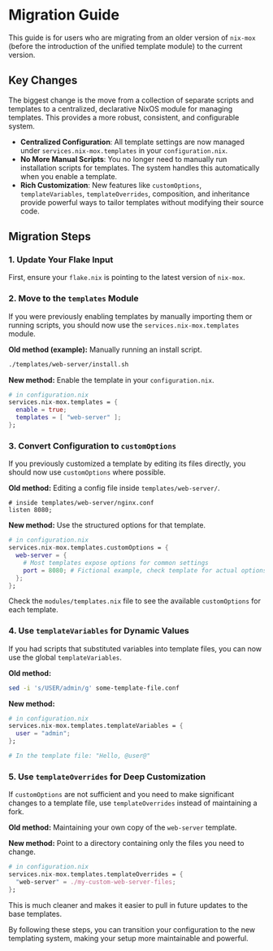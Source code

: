 # Migration Guide

This guide is for users who are migrating from an older version of `nix-mox` (before the introduction of the unified template module) to the current version.

## Key Changes

The biggest change is the move from a collection of separate scripts and templates to a centralized, declarative NixOS module for managing templates. This provides a more robust, consistent, and configurable system.

- **Centralized Configuration**: All template settings are now managed under `services.nix-mox.templates` in your `configuration.nix`.
- **No More Manual Scripts**: You no longer need to manually run installation scripts for templates. The system handles this automatically when you enable a template.
- **Rich Customization**: New features like `customOptions`, `templateVariables`, `templateOverrides`, composition, and inheritance provide powerful ways to tailor templates without modifying their source code.

## Migration Steps

### 1. Update Your Flake Input

First, ensure your `flake.nix` is pointing to the latest version of `nix-mox`.

### 2. Move to the `templates` Module

If you were previously enabling templates by manually importing them or running scripts, you should now use the `services.nix-mox.templates` module.

**Old method (example):** Manually running an install script.

```bash
./templates/web-server/install.sh
```

**New method:**
Enable the template in your `configuration.nix`.

```nix
# in configuration.nix
services.nix-mox.templates = {
  enable = true;
  templates = [ "web-server" ];
};
```

### 3. Convert Configuration to `customOptions`

If you previously customized a template by editing its files directly, you should now use `customOptions` where possible.

**Old method:** Editing a config file inside `templates/web-server/`.

```nginx
# inside templates/web-server/nginx.conf
listen 8080;
```

**New method:** Use the structured options for that template.

```nix
# in configuration.nix
services.nix-mox.templates.customOptions = {
  web-server = {
    # Most templates expose options for common settings
    port = 8080; # Fictional example, check template for actual options
  };
};
```

Check the `modules/templates.nix` file to see the available `customOptions` for each template.

### 4. Use `templateVariables` for Dynamic Values

If you had scripts that substituted variables into template files, you can now use the global `templateVariables`.

**Old method:**

```bash
sed -i 's/USER/admin/g' some-template-file.conf
```

**New method:**

```nix
# in configuration.nix
services.nix-mox.templates.templateVariables = {
  user = "admin";
};

# In the template file: "Hello, @user@"
```

### 5. Use `templateOverrides` for Deep Customization

If `customOptions` are not sufficient and you need to make significant changes to a template file, use `templateOverrides` instead of maintaining a fork.

**Old method:**
Maintaining your own copy of the `web-server` template.

**New method:**
Point to a directory containing only the files you need to change.

```nix
# in configuration.nix
services.nix-mox.templates.templateOverrides = {
  "web-server" = ./my-custom-web-server-files;
};
```

This is much cleaner and makes it easier to pull in future updates to the base templates.

By following these steps, you can transition your configuration to the new templating system, making your setup more maintainable and powerful.
